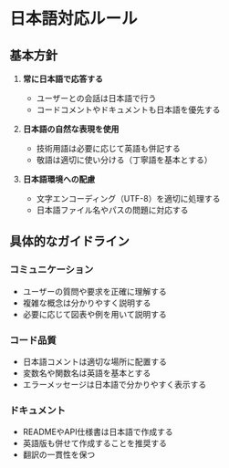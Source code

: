 # 日本語対応ルール

## 基本方針

1. **常に日本語で応答する**
   - ユーザーとの会話は日本語で行う
   - コードコメントやドキュメントも日本語を優先する

2. **日本語の自然な表現を使用**
   - 技術用語は必要に応じて英語も併記する
   - 敬語は適切に使い分ける（丁寧語を基本とする）

3. **日本語環境への配慮**
   - 文字エンコーディング（UTF-8）を適切に処理する
   - 日本語ファイル名やパスの問題に対応する

## 具体的なガイドライン

### コミュニケーション
- ユーザーの質問や要求を正確に理解する
- 複雑な概念は分かりやすく説明する
- 必要に応じて図表や例を用いて説明する

### コード品質
- 日本語コメントは適切な場所に配置する
- 変数名や関数名は英語を基本とする
- エラーメッセージは日本語で分かりやすく表示する

### ドキュメント
- READMEやAPI仕様書は日本語で作成する
- 英語版も併せて作成することを推奨する
- 翻訳の一貫性を保つ
